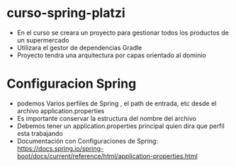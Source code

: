 # curso-spring-platzi

- En el curso se creara un proyecto para gestionar todos los productos de un supermercado
- Utilizara el gestor de dependencias Gradle
- Proyecto tendra una arquitectura por capas orientado al dominio


# Configuracion Spring
- podemos Varios perfiles de Spring , el path de entrada, etc desde el archivo application.properties
- Es importante conservar la estructura del nombre del archivo
- Debemos tener un application.properties principal quien dira que perfil esta trabajando
- Documentación con Configuraciones de Spring: https://docs.spring.io/spring-boot/docs/current/reference/html/application-properties.html